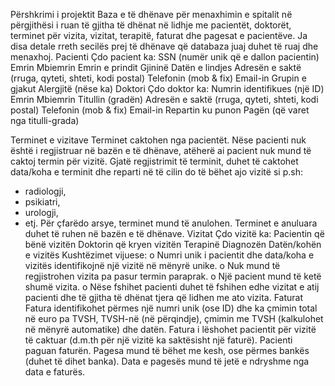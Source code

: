 Përshkrimi i projektit
Baza e të dhënave për menaxhimin e spitalit në përgjithësi i ruan të gjitha të dhënat në lidhje me pacientët, doktorët, terminet për vizita, vizitat, terapitë, faturat dhe pagesat e pacientëve.
Ja disa detale rreth secilës prej të dhënave që databaza juaj duhet të ruaj dhe menaxhoj.
Pacienti
Çdo pacient ka:
 SSN (numër unik që e dallon pacientin)
 Emrin
 Mbiemrin
 Emrin e prindit
 Gjininë
 Datën e lindjes
 Adresën e saktë (rruga, qyteti, shteti, kodi postal)
 Telefonin (mob & fix)
 Email-in
 Grupin e gjakut
 Alergjitë (nëse ka)
Doktori
Çdo doktor ka:
 Numrin identifikues (një ID)
 Emrin
 Mbiemrin
 Titullin (gradën)
 Adresën e saktë (rruga, qyteti, shteti, kodi postal)
 Telefonin (mob & fix)
 Email-in
 Repartin ku punon
 Pagën (që varet nga titulli-grada)


Terminet e vizitave
Terminet caktohen nga pacientët. Nëse pacienti nuk është i regjistruar në bazën e të dhënave, atëherë ai pacient nuk mund të caktoj termin për vizitë. Gjatë regjistrimit të terminit, duhet të caktohet data/koha e terminit dhe reparti në të cilin do të bëhet ajo vizitë si p.sh:
- radiologji,
- psikiatri,
- urologji,
- etj.
Për çfarëdo arsye, terminet mund të anulohen. Terminet e anuluara duhet të ruhen në bazën e të dhënave.
	Vizitat
Çdo vizitë ka:
 Pacientin që bënë vizitën
 Doktorin që kryen vizitën
 Terapinë
 Diagnozën
 Datën/kohën e vizitës
 Kushtëzimet vijuese:
o Numri unik i pacientit dhe data/koha e vizitës identifikojnë një vizitë në mënyrë unike.
o Nuk mund të regjistrohen vizita pa pasur termin paraprak.
o Një pacient mund të ketë shumë vizita.
o Nëse fshihet pacienti duhet të fshihen edhe vizitat e atij pacienti dhe të gjitha të dhënat tjera që lidhen me ato vizita.
Faturat
Fatura identifikohet përmes një numri unik (ose ID) dhe ka çmimin total në euro pa TVSH, TVSH-në (në përqindje), çmimin me TVSH (kalkulohet në mënyrë automatike) dhe datën. Fatura i lëshohet pacientit për vizitë të caktuar (d.m.th për një vizitë ka saktësisht një faturë).
Pacienti paguan faturën. Pagesa mund të bëhet me kesh, ose përmes bankës (duhet të dihet banka). Data e pagesës mund të jetë e ndryshme nga data e faturës.
